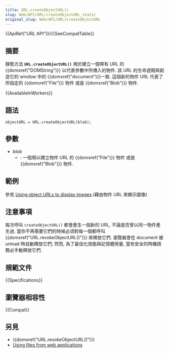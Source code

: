 ```yaml
---
title: URL.createObjectURL()
slug: Web/API/URL/createObjectURL_static
original_slug: Web/API/URL/createObjectURL
---
```


{{ApiRef("URL API")}}{{SeeCompatTable}}

## 摘要

靜態方法 **`URL.createObjectURL()`** 用於建立一個帶有 URL 的 {{domxref("DOMString")}} 以代表參數中所傳入的物件. 該 URL 的生命週期與創造它的 window 中的 {{domxref("document")}}一致. 這個新的物件 URL 代表了所指定的 {{domxref("File")}} 物件 或是 {{domxref("Blob")}} 物件.

{{AvailableInWorkers}}

## 語法

```plain
objectURL = URL.createObjectURL(blob);
```

## 參數

- _blob_
  - : 一個用以建立物件 URL 的 {{domxref("File")}} 物件 或是 {{domxref("Blob")}} 物件.

## 範例

參見 [Using object URLs to display images](/zh-TW/docs/Using_files_from_web_applications#Example.3A_Using_object_URLs_to_display_images).(藉由物件 URL 來顯示圖像)

## 注意事項

每次呼叫 `createObjectURL()` 都會產生一個新的 URL, 不論是否曾以同一物件產生過. 當你不再需要它們的時候必須對每一個都呼叫 {{domxref("URL.revokeObjectURL()")}} 來釋放它們. 瀏覽器會在 document 被 unload 時自動釋放它們; 然而, 為了最佳化效能與記憶體用量, 當有安全的時機請務必手動釋放它們.

## 規範文件

{{Specifications}}

## 瀏覽器相容性

{{Compat}}

## 另見

- {{domxref("URL.revokeObjectURL()")}}
- [Using files from web applications](/zh-TW/docs/Using_files_from_web_applications)
